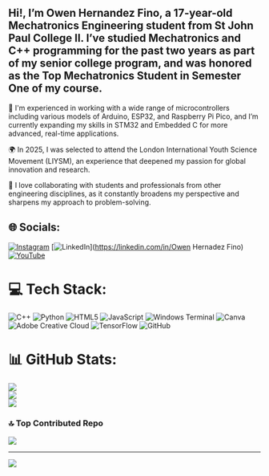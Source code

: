 ## Hi!, I’m Owen Hernandez Fino, a 17-year-old Mechatronics Engineering student from St John Paul College II. I’ve studied Mechatronics and C++ programming for the past two years as part of my senior college program, and was honored as the Top Mechatronics Student in Semester One of my course. <br/>

🔧 I'm experienced in working with a wide range of microcontrollers including various models of Arduino, ESP32, and Raspberry Pi Pico, and I’m currently expanding my skills in STM32 and Embedded C for more advanced, real-time applications. <br/>

🌍 In 2025, I was selected to attend the London International Youth Science Movement (LIYSM), an experience that deepened my passion for global innovation and research. <br/>

🤝 I love collaborating with students and professionals from other engineering disciplines, as it constantly broadens my perspective and sharpens my approach to problem-solving. <br/>



## 🌐 Socials:
[![Instagram](https://img.shields.io/badge/Instagram-%23E4405F.svg?logo=Instagram&logoColor=white)](https://instagram.com/@owen.el.robotocist) [![LinkedIn](https://img.shields.io/badge/LinkedIn-%230077B5.svg?logo=linkedin&logoColor=white)](https://linkedin.com/in/Owen Hernadez Fino) [![YouTube](https://img.shields.io/badge/YouTube-%23FF0000.svg?logo=YouTube&logoColor=white)](https://youtube.com/@owens.notthere) 

# 💻 Tech Stack:
![C++](https://img.shields.io/badge/c++-%2300599C.svg?style=for-the-badge&logo=c%2B%2B&logoColor=white) ![Python](https://img.shields.io/badge/python-3670A0?style=for-the-badge&logo=python&logoColor=ffdd54) ![HTML5](https://img.shields.io/badge/html5-%23E34F26.svg?style=for-the-badge&logo=html5&logoColor=white) ![JavaScript](https://img.shields.io/badge/javascript-%23323330.svg?style=for-the-badge&logo=javascript&logoColor=%23F7DF1E) ![Windows Terminal](https://img.shields.io/badge/Windows%20Terminal-%234D4D4D.svg?style=for-the-badge&logo=windows-terminal&logoColor=white) ![Canva](https://img.shields.io/badge/Canva-%2300C4CC.svg?style=for-the-badge&logo=Canva&logoColor=white) ![Adobe Creative Cloud](https://img.shields.io/badge/Adobe%20Creative%20Cloud-DA1F26.svg?style=for-the-badge&logo=Adobe%20Creative%20Cloud&logoColor=white) ![TensorFlow](https://img.shields.io/badge/TensorFlow-%23FF6F00.svg?style=for-the-badge&logo=TensorFlow&logoColor=white) ![GitHub](https://img.shields.io/badge/github-%23121011.svg?style=for-the-badge&logo=github&logoColor=white)
# 📊 GitHub Stats:
![](https://github-readme-stats.vercel.app/api?username=ohfino83&theme=holi&hide_border=false&include_all_commits=true&count_private=false)<br/>
![](https://nirzak-streak-stats.vercel.app/?user=ohfino83&theme=holi&hide_border=false)<br/>
![](https://github-readme-stats.vercel.app/api/top-langs/?username=ohfino83&theme=holi&hide_border=false&include_all_commits=true&count_private=false&layout=compact)

### 🔝 Top Contributed Repo
![](https://github-contributor-stats.vercel.app/api?username=ohfino83&limit=5&theme=dark&combine_all_yearly_contributions=true)

---
[![](https://visitcount.itsvg.in/api?id=ohfino83&icon=0&color=0)](https://visitcount.itsvg.in)

<!-- Proudly created with GPRM ( https://gprm.itsvg.in ) -->
